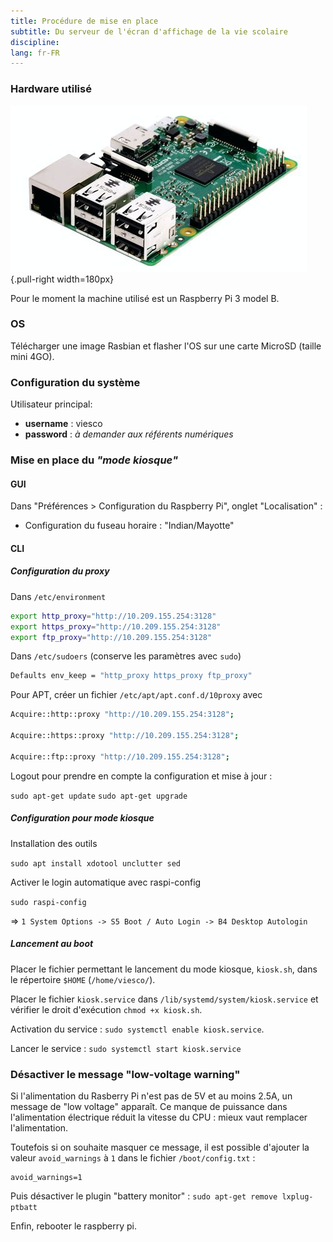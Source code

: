 ```yaml
---
title: Procédure de mise en place
subtitle: Du serveur de l'écran d'affichage de la vie scolaire
discipline:
lang: fr-FR
---
```


### Hardware utilisé

![](img/rpi.jpeg){.pull-right width=180px}

Pour le moment la machine utilisé est un Raspberry Pi 3 model B.

### OS

Télécharger une image Rasbian et flasher l'OS sur une carte MicroSD (taille mini 4GO).

### Configuration du système

Utilisateur principal:

 * **username** : viesco
 * **password** : _à demander aux référents numériques_

### Mise en place du _"mode kiosque"_

#### GUI

Dans "Préférences > Configuration du Raspberry Pi", onglet "Localisation" :

 * Configuration du fuseau horaire : "Indian/Mayotte"

#### CLI

##### Configuration du proxy

Dans `/etc/environment`

```bash
export http_proxy="http://10.209.155.254:3128"
export https_proxy="http://10.209.155.254:3128"
export ftp_proxy="http://10.209.155.254:3128"
```

Dans `/etc/sudoers` (conserve les paramètres avec `sudo`)

```bash
Defaults env_keep = "http_proxy https_proxy ftp_proxy"
```

Pour APT, créer un fichier `/etc/apt/apt.conf.d/10proxy` avec

```bash
Acquire::http::proxy "http://10.209.155.254:3128";

Acquire::https::proxy "http://10.209.155.254:3128";

Acquire::ftp::proxy "http://10.209.155.254:3128";
```

Logout pour prendre en compte la configuration et mise à jour :

`sudo apt-get update`
`sudo apt-get upgrade`

##### Configuration pour mode kiosque

Installation des outils

`sudo apt install xdotool unclutter sed`

Activer le login automatique avec raspi-config

`sudo raspi-config`

=> `1 System Options -> S5 Boot / Auto Login -> B4 Desktop Autologin`

##### Lancement au boot

Placer le fichier permettant le lancement du mode kiosque, `kiosk.sh`, dans le répertoire `$HOME` (`/home/viesco/`).

Placer le fichier `kiosk.service` dans `/lib/systemd/system/kiosk.service` et vérifier le droit d'exécution `chmod +x kiosk.sh`.

Activation du service : `sudo systemctl enable kiosk.service`.

Lancer le service : `sudo systemctl start kiosk.service`

### Désactiver le message "low-voltage warning"

Si l'alimentation du Rasberry Pi n'est pas de 5V et au moins 2.5A, un message de "low voltage" apparaît. Ce manque de puissance dans l'alimentation électrique réduit la vitesse du CPU : mieux vaut remplacer l'alimentation.

Toutefois si on souhaite masquer ce message, il est possible d'ajouter la valeur `avoid_warnings` à `1` dans le fichier `/boot/config.txt` :

```
avoid_warnings=1
```

Puis désactiver le plugin "battery monitor" : `sudo apt-get remove lxplug-ptbatt`

Enfin, rebooter le raspberry pi.
